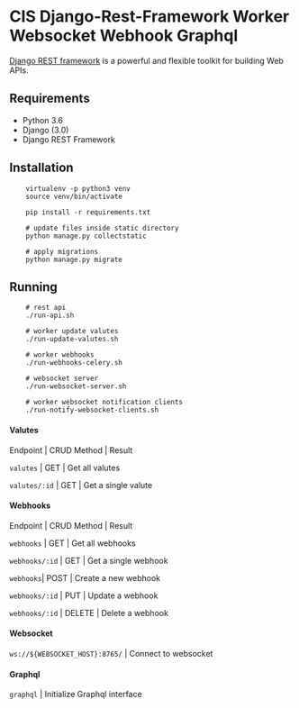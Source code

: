 # CIS Django-Rest-Framework Worker Websocket Webhook Graphql
[Django REST framework](http://www.django-rest-framework.org/) is a powerful and flexible toolkit for building Web APIs.

## Requirements
- Python 3.6
- Django (3.0)
- Django REST Framework

## Installation
```
    virtualenv -p python3 venv
    source venv/bin/activate

    pip install -r requirements.txt

    # update files inside static directory
    python manage.py collectstatic

    # apply migrations
    python manage.py migrate
```

## Running
```
    # rest api
    ./run-api.sh

    # worker update valutes
    ./run-update-valutes.sh

    # worker webhooks
    ./run-webhooks-celery.sh

    # websocket server
    ./run-websocket-server.sh

    # worker websocket notification clients
    ./run-notify-websocket-clients.sh
```


#### Valutes

Endpoint | CRUD Method | Result

`valutes` | GET | Get all valutes

`valutes/:id` | GET | Get a single valute


#### Webhooks

Endpoint | CRUD Method | Result

`webhooks` | GET | Get all webhooks

`webhooks/:id` | GET | Get a single webhook

`webhooks`| POST | Create a new webhook

`webhooks/:id` | PUT | Update a webhook

`webhooks/:id` | DELETE | Delete a webhook

#### Websocket
`ws://${WEBSOCKET_HOST}:8765/` | Connect to websocket


#### Graphql
`graphql` | Initialize Graphql interface
